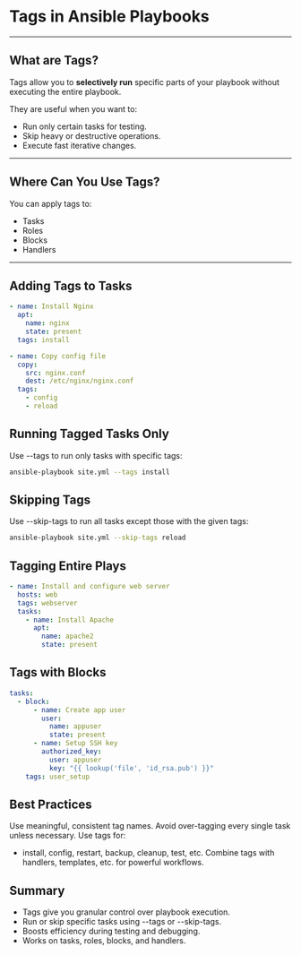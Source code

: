 # Tags in Ansible Playbooks

---

## What are Tags?

Tags allow you to **selectively run** specific parts of your playbook without executing the entire playbook.

They are useful when you want to:

- Run only certain tasks for testing.
- Skip heavy or destructive operations.
- Execute fast iterative changes.

---

## Where Can You Use Tags?

You can apply tags to:

- Tasks
- Roles
- Blocks
- Handlers

---

## Adding Tags to Tasks

```yaml
- name: Install Nginx
  apt:
    name: nginx
    state: present
  tags: install

- name: Copy config file
  copy:
    src: nginx.conf
    dest: /etc/nginx/nginx.conf
  tags:
    - config
    - reload
```

## Running Tagged Tasks Only

Use --tags to run only tasks with specific tags:

```bash
ansible-playbook site.yml --tags install
```

## Skipping Tags

Use --skip-tags to run all tasks except those with the given tags:

```bash 
ansible-playbook site.yml --skip-tags reload
```

## Tagging Entire Plays

```yaml
- name: Install and configure web server
  hosts: web
  tags: webserver
  tasks:
    - name: Install Apache
      apt:
        name: apache2
        state: present
```

## Tags with Blocks

```yaml
tasks:
  - block:
      - name: Create app user
        user:
          name: appuser
          state: present
      - name: Setup SSH key
        authorized_key:
          user: appuser
          key: "{{ lookup('file', 'id_rsa.pub') }}"
    tags: user_setup
```

## Best Practices

Use meaningful, consistent tag names.
Avoid over-tagging every single task unless necessary.
Use tags for:

- install, config, restart, backup, cleanup, test, etc.
Combine tags with handlers, templates, etc. for powerful workflows.

## Summary

- Tags give you granular control over playbook execution.
- Run or skip specific tasks using --tags or --skip-tags.
- Boosts efficiency during testing and debugging.
- Works on tasks, roles, blocks, and handlers.

